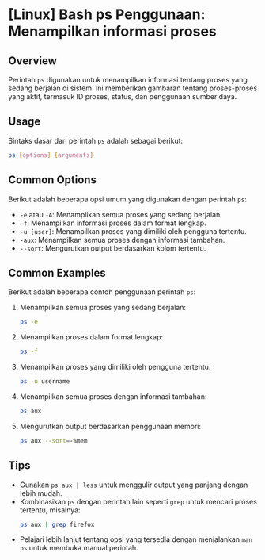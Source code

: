 # [Linux] Bash ps Penggunaan: Menampilkan informasi proses

## Overview
Perintah `ps` digunakan untuk menampilkan informasi tentang proses yang sedang berjalan di sistem. Ini memberikan gambaran tentang proses-proses yang aktif, termasuk ID proses, status, dan penggunaan sumber daya.

## Usage
Sintaks dasar dari perintah `ps` adalah sebagai berikut:

```bash
ps [options] [arguments]
```

## Common Options
Berikut adalah beberapa opsi umum yang digunakan dengan perintah `ps`:

- `-e` atau `-A`: Menampilkan semua proses yang sedang berjalan.
- `-f`: Menampilkan informasi proses dalam format lengkap.
- `-u [user]`: Menampilkan proses yang dimiliki oleh pengguna tertentu.
- `-aux`: Menampilkan semua proses dengan informasi tambahan.
- `--sort`: Mengurutkan output berdasarkan kolom tertentu.

## Common Examples
Berikut adalah beberapa contoh penggunaan perintah `ps`:

1. Menampilkan semua proses yang sedang berjalan:
   ```bash
   ps -e
   ```

2. Menampilkan proses dalam format lengkap:
   ```bash
   ps -f
   ```

3. Menampilkan proses yang dimiliki oleh pengguna tertentu:
   ```bash
   ps -u username
   ```

4. Menampilkan semua proses dengan informasi tambahan:
   ```bash
   ps aux
   ```

5. Mengurutkan output berdasarkan penggunaan memori:
   ```bash
   ps aux --sort=-%mem
   ```

## Tips
- Gunakan `ps aux | less` untuk menggulir output yang panjang dengan lebih mudah.
- Kombinasikan `ps` dengan perintah lain seperti `grep` untuk mencari proses tertentu, misalnya:
  ```bash
  ps aux | grep firefox
  ```
- Pelajari lebih lanjut tentang opsi yang tersedia dengan menjalankan `man ps` untuk membuka manual perintah.